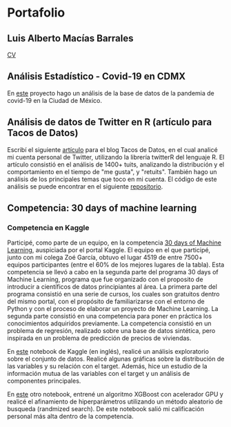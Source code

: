 # Portafolio 
## Luis Alberto Macías Barrales
[CV](https://github.com/albert2828/Portafolio_Alberto/blob/main/CV_Luis_Alberto_Mac%C3%ADas_Barrales.pdf)

## Análisis Estadístico - Covid-19 en CDMX
En [este](https://github.com/albert2828/covid_19_cdmx) proyecto hago un análisis de la base de datos de la pandemia de covid-19 en la Ciudad de México.

## Análisis de datos de Twitter en R (artículo para Tacos de Datos)
Escribí el siguiente [artículo](https://medium.com/tacosdedatos/me-stalkee-en-twitter-usando-r-y-esto-fue-lo-que-descubr%C3%AD-845738f32922) para el blog Tacos de Datos, en el cual analicé mi cuenta personal de Twitter, utilizando la librería twitterR del lenguaje R. El artículo consistió en el análisis de 1400+ tuits, analizando la distribución y el comportamiento en el tiempo de "me gusta", y "retuits". También hago un análisis de los principales temas que toco en mi cuenta. El código de este análisis se puede encontrar en el siguiente [repositorio](https://github.com/albert2828/twitter_stalk).

## Competencia: 30 days of machine learning
### Competencia en Kaggle
Participé, como parte de un equipo, en la competencia [30 days of Machine Learning](https://www.kaggle.com/c/30-days-of-ml), auspiciada por el portal Kaggle. El equipo en el que participé, junto con mi colega Zoé García, obtuvo el lugar 4519 de entre 7500+ equipos participantes (entre el 60% de los mejores lugares de la tabla).
Esta competencia se llevó a cabo en la segunda parte del programa 30 days of Machine Learning, programa que fue organizado con el proposito de introducir a científicos de datos principiantes al área. La primera parte del programa consistió en una serie de cursos, los cuales son gratuitos dentro del mismo portal, con el propósito de familiarizarse con el entorno de Python y con el proceso de elaborar un proyecto de Machine Learning. La segunda parte consistió en una competencia para poner en práctica los conocimientos adquiridos previamente. La competencia consistió en un problema de regresión, realizado sobre una base de datos sintética, pero inspirada en un problema de predicción de precios de viviendas. 

En [este](https://www.kaggle.com/alberth95/eda-mutual-information-pca) notebook de Kaggle (en inglés), realicé un análisis exploratorio sobre el conjunto de datos. Realicé algunas gráficas sobre la distribución de las variables y su relación con el target. Además, hice un estudio de la información mutua de las variables con el target y un análisis de componentes principales. 

En [este](https://www.kaggle.com/alberth95/30dml-xgboost-randomized-search?scriptVersionId=75643775) otro notebook, entrené un algoritmo XGBoost con acelerador GPU y realicé el afinamiento de hiperparámetros utilizando un método aleatorio de busqueda (randmized search). De este notebook salió mi calificación personal más alta dentro de la competencia.
